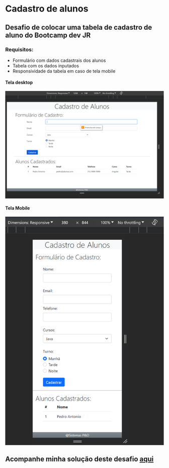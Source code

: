 # Cadastro de alunos

## Desafio de colocar uma tabela de cadastro de aluno do Bootcamp dev JR

### Requisitos: 
- Formulário com dados cadastrais dos alunos
- Tabela com os dados inputados
- Responsividade da tabela em caso de tela mobile

#### Tela desktop
![Imagem de como a tela deve ficar no computador](<docs/tela pc.png>)

#### Tela Mobile
![Imagem de como a tela deve ficar no celular](<docs/tela mobile.png>)


## Acompanhe minha solução deste desafio [aqui](https://willian-uiu.github.io/Cadastro-De-alunos/)